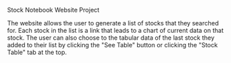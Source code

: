 Stock Notebook Website Project

The website allows the user to generate a list of stocks that they searched for. Each stock in the list is a link that leads to a chart of current data on that stock. The user can also choose to the tabular data of the last stock they added to their list by clicking the "See Table" button or clicking the "Stock Table" tab at the top.